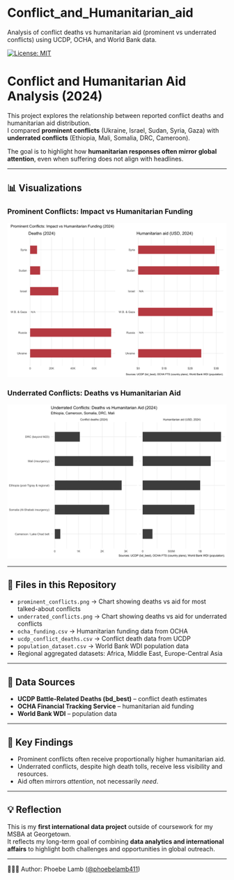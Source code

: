# Conflict_and_Humanitarian_aid
Analysis of conflict deaths vs humanitarian aid (prominent vs underrated conflicts) using UCDP, OCHA, and World Bank data.

[![License: MIT](https://img.shields.io/badge/License-MIT-yellow.svg)](LICENSE)

# Conflict and Humanitarian Aid Analysis (2024)

This project explores the relationship between reported conflict deaths and humanitarian aid distribution.  
I compared **prominent conflicts** (Ukraine, Israel, Sudan, Syria, Gaza) with **underrated conflicts** (Ethiopia, Mali, Somalia, DRC, Cameroon).  

The goal is to highlight how **humanitarian responses often mirror global attention**, even when suffering does not align with headlines.  

---

## 📊 Visualizations

### Prominent Conflicts: Impact vs Humanitarian Funding
![Prominent Conflicts](prominent_conflicts.png)

### Underrated Conflicts: Deaths vs Humanitarian Aid
![Underrated Conflicts](underrated_conflicts.png)

---

## 📂 Files in this Repository
- `prominent_conflicts.png` → Chart showing deaths vs aid for most talked-about conflicts  
- `underrated_conflicts.png` → Chart showing deaths vs aid for underrated conflicts  
- `ocha_funding.csv` → Humanitarian funding data from OCHA  
- `ucdp_conflict_deaths.csv` → Conflict death data from UCDP  
- `population_dataset.csv` → World Bank WDI population data  
- Regional aggregated datasets: Africa, Middle East, Europe-Central Asia  

---

## 📂 Data Sources
- **UCDP Battle-Related Deaths (bd_best)** – conflict death estimates  
- **OCHA Financial Tracking Service** – humanitarian aid funding  
- **World Bank WDI** – population data  

---

## 🔎 Key Findings
- Prominent conflicts often receive proportionally higher humanitarian aid.  
- Underrated conflicts, despite high death tolls, receive less visibility and resources.  
- Aid often mirrors *attention*, not necessarily *need*.  

---

## 💡 Reflection
This is my **first international data project** outside of coursework for my MSBA at Georgetown.  
It reflects my long-term goal of combining **data analytics and international affairs** to highlight both challenges and opportunities in global outreach.  

---

👩🏻‍💻 Author: Phoebe Lamb ([@phoebelamb411](https://github.com/phoebelamb411))  
